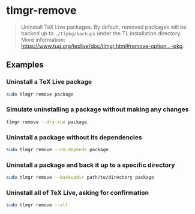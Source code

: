 # tlmgr-remove

> Uninstall TeX Live packages. By default, removed packages will be backed up to `./tlpkg/backups` under the TL installation directory. More information: <https://www.tug.org/texlive/doc/tlmgr.html#remove-option...-pkg>.

## Examples

### Uninstall a TeX Live package

```bash
sudo tlmgr remove package
```

### Simulate uninstalling a package without making any changes

```bash
tlmgr remove --dry-run package
```

### Uninstall a package without its dependencies

```bash
sudo tlmgr remove --no-depends package
```

### Uninstall a package and back it up to a specific directory

```bash
sudo tlmgr remove --backupdir path/to/directory package
```

### Uninstall all of TeX Live, asking for confirmation

```bash
sudo tlmgr remove --all
```
